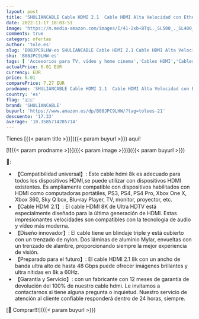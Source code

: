 ```yaml
---
layout: post
title: 'SHULIANCABLE Cable HDMI 2.1  Cable HDMI Alta Velocidad con Ethernet 8K 60Hz  7860x4320P  48Gbps Compatible con Blue Ray Xbox etc.  8K 2M '
date: 2022-11-17 18:03:51
image: 'https://m.media-amazon.com/images/I/41-2xb+BTqL._SL500_._SL400_.jpg'
comments: true
category: ofertas
author: 'tole.es'
slug: 'B08JPC9LHW-es SHULIANCABLE Cable HDMI 2.1 Cable HDMI Alta Velocidad con...'
sku: 'B08JPC9LHW-es'
tags: [ 'Accesorios para TV, vídeo y home cinema','Cables HDMI','Cables para TV, vídeo y home cinema','Electrónica','TV, vídeo y home cinema','shuliancable','xbox','🇪🇸', ]
actualPrice: 6.01 EUR
currency: EUR
price: 6.01
comparePrice: 7.27 EUR
prodname: 'SHULIANCABLE Cable HDMI 2.1  Cable HDMI Alta Velocidad con Ethernet 8K 60Hz  7860x4320P  48Gbps Compatible con Blue Ray Xbox etc.  8K 2M '
country: 'es'
flag: '🇪🇸'
brand: 'SHULIANCABLE'
buyurl: 'https://www.amazon.es/dp/B08JPC9LHW/?tag=tolees-21'
descuento: '17.33'
average: '10.3585714285714'
---
```


Tienes [{{< param title >}}]({{< param buyurl >}}) aqui!

[![{{< param prodname >}}]({{< param image >}})]({{< param buyurl >}})

🔎:

- 【Compatibilidad universal】: Este cable hdmi 8k es adecuado para todos los dispositivos HDMI,se puede utilizar con dispositivos HDMI existentes. Es ampliamente compatible con dispositivos habilitados con HDMI como computadoras portátiles, PS3, PS4, PS4 Pro, Xbox One X, Xbox 360, Sky Q box, Blu-ray Player, TV, monitor, proyector, etc.
- 【Cable HDMI 2.1】: El cable HDMI 8K de Ultra HDTV está especialmente diseñado para la última generación de HDMI. Estas impresionantes velocidades son compatibles con la tecnología de audio y vídeo más moderna.
- 【Diseño innovador】: El cable tiene un blindaje triple y está cubierto con un trenzado de nylon. Dos láminas de aluminio Mylar, envueltas con un trenzado de alambre, proporcionando siempre la mejor experiencia de visión.
- 【Preparado para el futuro】: El cable HDMI 2.1 8k con un ancho de banda ultra alto de hasta 48 Gbps puede ofrecer imágenes brillantes y ultra nítidas en 8k a 60Hz.
- 【Garantía y Servicio】: con un fabricante con 12 meses de garantía de devolución del 100% de nuestro cable hdmi. Le invitamos a contactarnos si tiene alguna pregunta o inquietud. Nuestro servicio de atención al cliente confiable responderá dentro de 24 horas, siempre.

[🛒 Comprar!!!]({{< param buyurl >}})
